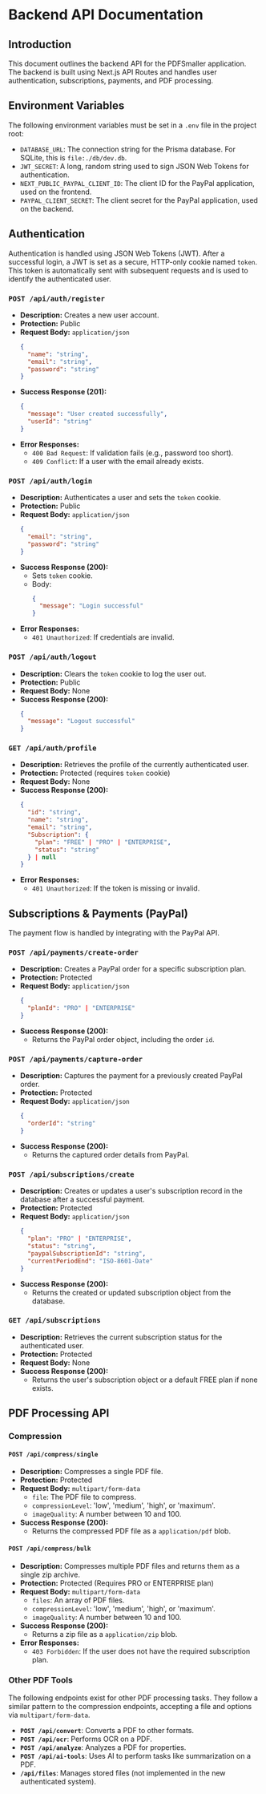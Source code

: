 
# Backend API Documentation

## Introduction

This document outlines the backend API for the PDFSmaller application. The backend is built using Next.js API Routes and handles user authentication, subscriptions, payments, and PDF processing.

## Environment Variables

The following environment variables must be set in a `.env` file in the project root:

- `DATABASE_URL`: The connection string for the Prisma database. For SQLite, this is `file:./db/dev.db`.
- `JWT_SECRET`: A long, random string used to sign JSON Web Tokens for authentication.
- `NEXT_PUBLIC_PAYPAL_CLIENT_ID`: The client ID for the PayPal application, used on the frontend.
- `PAYPAL_CLIENT_SECRET`: The client secret for the PayPal application, used on the backend.

## Authentication

Authentication is handled using JSON Web Tokens (JWT). After a successful login, a JWT is set as a secure, HTTP-only cookie named `token`. This token is automatically sent with subsequent requests and is used to identify the authenticated user.

### `POST /api/auth/register`

- **Description:** Creates a new user account.
- **Protection:** Public
- **Request Body:** `application/json`
  ```json
  {
    "name": "string",
    "email": "string",
    "password": "string"
  }
  ```
- **Success Response (201):**
  ```json
  {
    "message": "User created successfully",
    "userId": "string"
  }
  ```
- **Error Responses:**
  - `400 Bad Request`: If validation fails (e.g., password too short).
  - `409 Conflict`: If a user with the email already exists.

### `POST /api/auth/login`

- **Description:** Authenticates a user and sets the `token` cookie.
- **Protection:** Public
- **Request Body:** `application/json`
  ```json
  {
    "email": "string",
    "password": "string"
  }
  ```
- **Success Response (200):**
  - Sets `token` cookie.
  - Body:
    ```json
    {
      "message": "Login successful"
    }
    ```
- **Error Responses:**
  - `401 Unauthorized`: If credentials are invalid.

### `POST /api/auth/logout`

- **Description:** Clears the `token` cookie to log the user out.
- **Protection:** Public
- **Request Body:** None
- **Success Response (200):**
  ```json
  {
    "message": "Logout successful"
  }
  ```

### `GET /api/auth/profile`

- **Description:** Retrieves the profile of the currently authenticated user.
- **Protection:** Protected (requires `token` cookie)
- **Request Body:** None
- **Success Response (200):**
  ```json
  {
    "id": "string",
    "name": "string",
    "email": "string",
    "Subscription": {
      "plan": "FREE" | "PRO" | "ENTERPRISE",
      "status": "string"
    } | null
  }
  ```
- **Error Responses:**
  - `401 Unauthorized`: If the token is missing or invalid.

## Subscriptions & Payments (PayPal)

The payment flow is handled by integrating with the PayPal API.

### `POST /api/payments/create-order`

- **Description:** Creates a PayPal order for a specific subscription plan.
- **Protection:** Protected
- **Request Body:** `application/json`
  ```json
  {
    "planId": "PRO" | "ENTERPRISE"
  }
  ```
- **Success Response (200):**
  - Returns the PayPal order object, including the order `id`.

### `POST /api/payments/capture-order`

- **Description:** Captures the payment for a previously created PayPal order.
- **Protection:** Protected
- **Request Body:** `application/json`
  ```json
  {
    "orderId": "string"
  }
  ```
- **Success Response (200):**
  - Returns the captured order details from PayPal.

### `POST /api/subscriptions/create`

- **Description:** Creates or updates a user's subscription record in the database after a successful payment.
- **Protection:** Protected
- **Request Body:** `application/json`
  ```json
  {
    "plan": "PRO" | "ENTERPRISE",
    "status": "string",
    "paypalSubscriptionId": "string",
    "currentPeriodEnd": "ISO-8601-Date"
  }
  ```
- **Success Response (200):**
  - Returns the created or updated subscription object from the database.

### `GET /api/subscriptions`

- **Description:** Retrieves the current subscription status for the authenticated user.
- **Protection:** Protected
- **Request Body:** None
- **Success Response (200):**
  - Returns the user's subscription object or a default FREE plan if none exists.

## PDF Processing API

### Compression

#### `POST /api/compress/single`

- **Description:** Compresses a single PDF file.
- **Protection:** Protected
- **Request Body:** `multipart/form-data`
  - `file`: The PDF file to compress.
  - `compressionLevel`: 'low', 'medium', 'high', or 'maximum'.
  - `imageQuality`: A number between 10 and 100.
- **Success Response (200):**
  - Returns the compressed PDF file as a `application/pdf` blob.

#### `POST /api/compress/bulk`

- **Description:** Compresses multiple PDF files and returns them as a single zip archive.
- **Protection:** Protected (Requires PRO or ENTERPRISE plan)
- **Request Body:** `multipart/form-data`
  - `files`: An array of PDF files.
  - `compressionLevel`: 'low', 'medium', 'high', or 'maximum'.
  - `imageQuality`: A number between 10 and 100.
- **Success Response (200):**
  - Returns a zip file as a `application/zip` blob.
- **Error Responses:**
  - `403 Forbidden`: If the user does not have the required subscription plan.

### Other PDF Tools

The following endpoints exist for other PDF processing tasks. They follow a similar pattern to the compression endpoints, accepting a file and options via `multipart/form-data`.

- **`POST /api/convert`**: Converts a PDF to other formats.
- **`POST /api/ocr`**: Performs OCR on a PDF.
- **`POST /api/analyze`**: Analyzes a PDF for properties.
- **`POST /api/ai-tools`**: Uses AI to perform tasks like summarization on a PDF.
- **`/api/files`**: Manages stored files (not implemented in the new authenticated system).
